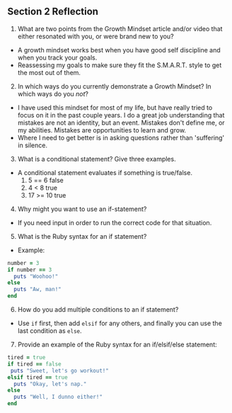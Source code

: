 ## Section 2 Reflection

1. What are two points from the Growth Mindset article and/or video that either resonated with you, or were brand new to you?
* A growth mindset works best when you have good self discipline and when you track your goals.
* Reassessing my goals to make sure they fit the S.M.A.R.T. style to get the most out of them.

2. In which ways do you currently demonstrate a Growth Mindset? In which ways do you _not_?
* I have used this mindset for most of my life, but have really tried to focus on it in the past couple years.
  I do a great job understanding that mistakes are not an identity, but an event. Mistakes don't define me,
  or my abilities. Mistakes are opportunities to learn and grow.
* Where I need to get better is in asking questions rather than 'suffering' in silence.

3. What is a conditional statement? Give three examples.
* A conditional statement evaluates if something is true/false.
  1. 5 == 6  false
  2. 4 < 8  true
  3. 17 >= 10  true

4. Why might you want to use an if-statement?
* If you need input in order to run the correct code for that situation.

5. What is the Ruby syntax for an if statement?
* Example:
``` Ruby
number = 3
if number == 3
  puts "Woohoo!"
else
  puts "Aw, man!"
end
  ```

6. How do you add multiple conditions to an if statement?
* Use `if` first, then add `elsif` for any others, and finally you can use the
last condition as `else`.

7. Provide an example of the Ruby syntax for an if/elsif/else statement:
```Ruby
tired = true
if tired == false
 puts "Sweet, let's go workout!"
elsif tired == true
  puts "Okay, let's nap."
else
  puts "Well, I dunno either!"
end
```
